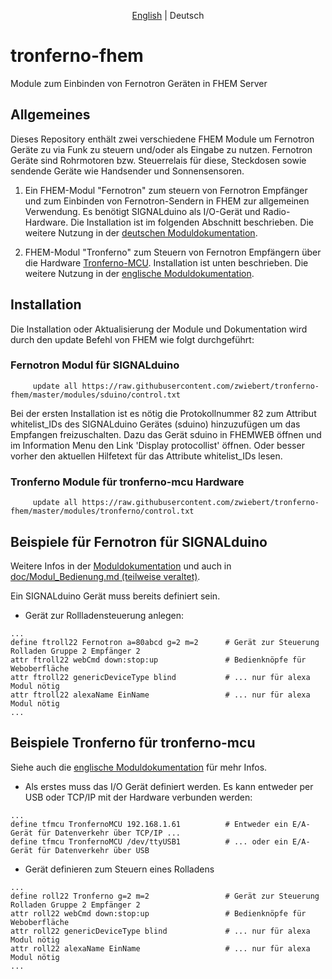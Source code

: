 ﻿<p align="center">
   <a href="README.md">English</a> |
    <span>Deutsch</span>
</p>

# tronferno-fhem

Module zum Einbinden von Fernotron Geräten in FHEM Server

## Allgemeines

Dieses Repository enthält zwei verschiedene FHEM Module um Fernotron Geräte zu via Funk zu steuern und/oder als Eingabe zu nutzen. Fernotron Geräte sind Rohrmotoren bzw. Steuerrelais für diese, Steckdosen sowie sendende Geräte wie Handsender und Sonnensensoren.


1.  Ein FHEM-Modul "Fernotron" zum steuern von Fernotron Empfänger und zum Einbinden von Fernotron-Sendern in FHEM zur allgemeinen Verwendung. Es benötigt SIGNALduino als I/O-Gerät und Radio-Hardware. Die Installation ist im folgenden Abschnitt beschrieben. Die weitere Nutzung in der  [deutschen Moduldokumentation](doc/sduino_fernotron_de.pod). 

2.  FHEM-Modul "Tronferno" zum Steuern von Fernotron Empfängern über die Hardware [Tronferno-MCU](https://github.com/zwiebert/tronferno-mcu).
Installation ist unten beschrieben. Die weitere Nutzung in der [englische Moduldokumentation](doc/tronferno.pod).


## Installation

Die Installation oder Aktualisierung der Module und Dokumentation wird durch den update Befehl von FHEM wie folgt durchgeführt:

### Fernotron Modul für SIGNALduino
```
     update all https://raw.githubusercontent.com/zwiebert/tronferno-fhem/master/modules/sduino/control.txt
```

Bei der ersten Installation ist es nötig die Protokollnummer 82 zum Attribut whitelist_IDs des SIGNALduino Gerätes (sduino) hinzuzufügen um das Empfangen freizuschalten. Dazu das Gerät sduino in FHEMWEB öffnen und im Information Menu den Link 'Display protocollist' öffnen. Oder besser vorher den aktuellen Hilfetext für das Attribute whitelist_IDs lesen.

### Tronferno Module für tronferno-mcu Hardware
```
     update all https://raw.githubusercontent.com/zwiebert/tronferno-fhem/master/modules/tronferno/control.txt
```

## Beispiele für Fernotron für SIGNALduino

Weitere Infos in der [Moduldokumentation](doc/sduino_fernotron_de.pod) und auch in [doc/Modul_Bedienung.md (teilweise veraltet)](doc/Modul_Bedienung.md).

Ein SIGNALduino Gerät muss bereits definiert sein.


* Gerät zur Rollladensteuerung anlegen:

```
...
define ftroll22 Fernotron a=80abcd g=2 m=2      # Gerät zur Steuerung Rolladen Gruppe 2 Empfänger 2 
attr ftroll22 webCmd down:stop:up               # Bedienknöpfe für Weboberfläche 
attr ftroll22 genericDeviceType blind           # ... nur für alexa Modul nötig
attr ftroll22 alexaName EinName                 # ... nur für alexa Modul nötig
...
```

## Beispiele Tronferno für tronferno-mcu

Siehe auch die [englische Moduldokumentation](doc/tronferno.pod) für mehr Infos.



* Als erstes muss das I/O Gerät definiert werden. Es kann entweder per USB oder TCP/IP mit der Hardware verbunden werden:
```
...
define tfmcu TronfernoMCU 192.168.1.61          # Entweder ein E/A-Gerät für Datenverkehr über TCP/IP ...
define tfmcu TronfernoMCU /dev/ttyUSB1          # ... oder ein E/A-Gerät für Datenverkehr über USB
```

* Gerät definieren zum Steuern eines Rolladens

```
...
define roll22 Tronferno g=2 m=2                 # Gerät zur Steuerung Rolladen Gruppe 2 Empfänger 2
attr roll22 webCmd down:stop:up                 # Bedienknöpfe für Weboberfläche 
attr roll22 genericDeviceType blind             # ... nur für alexa Modul nötig
attr roll22 alexaName EinName                   # ... nur für alexa Modul nötig
...
```
